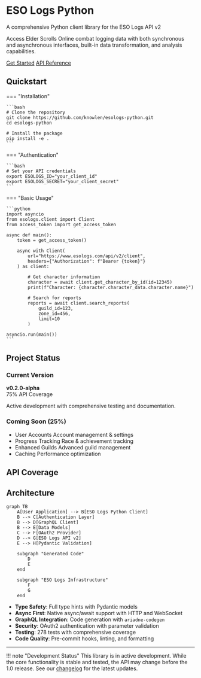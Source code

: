 <div class="hero-section">
  <h1>ESO Logs Python</h1>
  <p>A comprehensive Python client library for the ESO Logs API v2</p>
  <p>Access Elder Scrolls Online combat logging data with both synchronous and asynchronous interfaces, built-in data transformation, and analysis capabilities.</p>
  <a href="installation/" class="md-button md-button--primary">Get Started</a>
  <a href="api-reference/game-data/" class="md-button">API Reference</a>
</div>

## Quickstart

=== "Installation"

    ```bash
    # Clone the repository
    git clone https://github.com/knowlen/esologs-python.git
    cd esologs-python
    
    # Install the package
    pip install -e .
    ```

=== "Authentication"

    ```bash
    # Set your API credentials
    export ESOLOGS_ID="your_client_id"
    export ESOLOGS_SECRET="your_client_secret"
    ```

=== "Basic Usage"

    ```python
    import asyncio
    from esologs.client import Client
    from access_token import get_access_token
    
    async def main():
        token = get_access_token()
        
        async with Client(
            url="https://www.esologs.com/api/v2/client",
            headers={"Authorization": f"Bearer {token}"}
        ) as client:
            
            # Get character information
            character = await client.get_character_by_id(id=12345)
            print(f"Character: {character.character_data.character.name}")
            
            # Search for reports
            reports = await client.search_reports(
                guild_id=123,
                zone_id=456,
                limit=10
            )
    
    asyncio.run(main())
    ```


## Project Status

<div class="feature-grid">
  <div class="feature-card">
    <h3>Current Version</h3>
    <p><strong>v0.2.0-alpha</strong><br>
    <span class="status-badge status-badge--completed">75% API Coverage</span></p>
    <p>Active development with comprehensive testing and documentation.</p>
  </div>
  <div class="feature-card">
    <h3>Coming Soon (25%)</h3>
    <ul>
      <li><span class="status-badge status-badge--planned">User Accounts</span> Account management & settings</li>
      <li><span class="status-badge status-badge--planned">Progress Tracking</span> Race & achievement tracking</li>
      <li><span class="status-badge status-badge--planned">Enhanced Guilds</span> Advanced guild management</li>
      <li><span class="status-badge status-badge--planned">Caching</span> Performance optimization</li>
    </ul>
  </div>
</div>

## API Coverage
## Architecture
```mermaid
graph TB
    A[User Application] --> B[ESO Logs Python Client]
    B --> C[Authentication Layer]
    B --> D[GraphQL Client]
    B --> E[Data Models]
    C --> F[OAuth2 Provider]
    D --> G[ESO Logs API v2]
    E --> H[Pydantic Validation]

    subgraph "Generated Code"
        D
        E
    end

    subgraph "ESO Logs Infrastructure"
        F
        G
    end
```
- **Type Safety**: Full type hints with Pydantic models
- **Async First**: Native async/await support with HTTP and WebSocket
- **GraphQL Integration**: Code generation with `ariadne-codegen`
- **Security**: OAuth2 authentication with parameter validation
- **Testing**: 278 tests with comprehensive coverage
- **Code Quality**: Pre-commit hooks, linting, and formatting

---

!!! note "Development Status"
    This library is in active development. While the core functionality is stable and tested, 
    the API may change before the 1.0 release. See our [changelog](changelog.md) for the latest updates.
